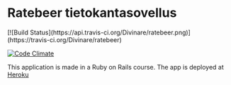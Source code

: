 <h1>Ratebeer tietokantasovellus</h1>
[![Build Status](https://api.travis-ci.org/Divinare/ratebeer.png)](https://travis-ci.org/Divinare/ratebeer)

[![Code Climate](https://codeclimate.com/github/Divinare/ratebeer.png)](https://codeclimate.com/github/Divinare/ratebeer)

<p>This application is made in a Ruby on Rails course. The app is deployed at <a target="_blank" href="http://joen-ratebeer.herokuapp.com/">Heroku</a></p>
